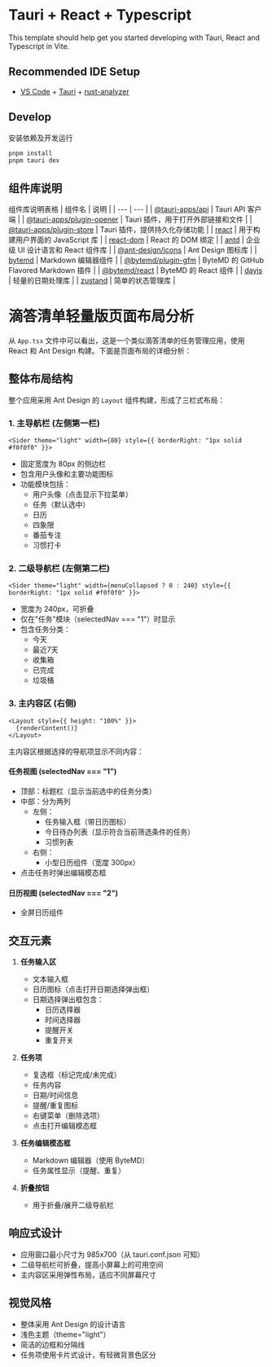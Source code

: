 # Tauri + React + Typescript

This template should help get you started developing with Tauri, React and Typescript in Vite.

## Recommended IDE Setup

- [VS Code](https://code.visualstudio.com/) + [Tauri](https://marketplace.visualstudio.com/items?itemName=tauri-apps.tauri-vscode) + [rust-analyzer](https://marketplace.visualstudio.com/items?itemName=rust-lang.rust-analyzer)

## Develop

安装依赖及开发运行

```bash
pnpm install
pnpm tauri dev
```

## 组件库说明

 组件库说明表格
| 组件名 | 说明 |
| --- | --- |
| [@tauri-apps/api](https://tauri.app/v1/api/js/) | Tauri API 客户端 |
| [@tauri-apps/plugin-opener](https://tauri.app/v1/api/plugins/opener/) | Tauri 插件，用于打开外部链接和文件 |
| [@tauri-apps/plugin-store](https://tauri.app/v1/api/plugins/store/) | Tauri 插件，提供持久化存储功能 |
| [react](https://react.dev/) | 用于构建用户界面的 JavaScript 库 |
| [react-dom](https://react.dev/) | React 的 DOM 绑定 |
| [antd](https://ant.design/) | 企业级 UI 设计语言和 React 组件库 |
| [@ant-design/icons](https://ant.design/components/icon) | Ant Design 图标库 |
| [bytemd](https://github.com/pd4d10/bytemd) | Markdown 编辑器组件 |
| [@bytemd/plugin-gfm](https://github.com/pd4d10/bytemd) | ByteMD 的 GitHub Flavored Markdown 插件 |
| [@bytemd/react](https://github.com/pd4d10/bytemd) | ByteMD 的 React 组件 |
| [dayjs](https://day.js.org/) | 轻量的日期处理库 |
| [zustand](https://zustand-demo.pmnd.rs/) | 简单的状态管理库 |



# 滴答清单轻量版页面布局分析

从 `App.tsx` 文件中可以看出，这是一个类似滴答清单的任务管理应用，使用 React 和 Ant Design 构建。下面是页面布局的详细分析：

## 整体布局结构

整个应用采用 Ant Design 的 `Layout` 组件构建，形成了三栏式布局：

### 1. 主导航栏 (左侧第一栏)

```
<Sider theme="light" width={80} style={{ borderRight: "1px solid #f0f0f0" }}>
```

- 固定宽度为 80px 的侧边栏
- 包含用户头像和主要功能图标
- 功能模块包括：
  - 用户头像（点击显示下拉菜单）
  - 任务（默认选中）
  - 日历
  - 四象限
  - 番茄专注
  - 习惯打卡

### 2. 二级导航栏 (左侧第二栏)

```
<Sider theme="light" width={menuCollapsed ? 0 : 240} style={{ borderRight: "1px solid #f0f0f0" }}>
```

- 宽度为 240px，可折叠
- 仅在"任务"模块（selectedNav === "1"）时显示
- 包含任务分类：
  - 今天
  - 最近7天
  - 收集箱
  - 已完成
  - 垃圾桶

### 3. 主内容区 (右侧)

```
<Layout style={{ height: "100%" }}>
  {renderContent()}
</Layout>
```

主内容区根据选择的导航项显示不同内容：

#### 任务视图 (selectedNav === "1")
- 顶部：标题栏（显示当前选中的任务分类）
- 中部：分为两列
  - 左侧：
    - 任务输入框（带日历图标）
    - 今日待办列表（显示符合当前筛选条件的任务）
    - 习惯列表
  - 右侧：
    - 小型日历组件（宽度 300px）
- 点击任务时弹出编辑模态框

#### 日历视图 (selectedNav === "2")
- 全屏日历组件

## 交互元素

1. **任务输入区**
   - 文本输入框
   - 日历图标（点击打开日期选择弹出框）
   - 日期选择弹出框包含：
     - 日历选择器
     - 时间选择器
     - 提醒开关
     - 重复开关

2. **任务项**
   - 复选框（标记完成/未完成）
   - 任务内容
   - 日期/时间信息
   - 提醒/重复图标
   - 右键菜单（删除选项）
   - 点击打开编辑模态框

3. **任务编辑模态框**
   - Markdown 编辑器（使用 ByteMD）
   - 任务属性显示（提醒、重复）

4. **折叠按钮**
   - 用于折叠/展开二级导航栏

## 响应式设计

- 应用窗口最小尺寸为 985x700（从 tauri.conf.json 可知）
- 二级导航栏可折叠，提高小屏幕上的可用空间
- 主内容区采用弹性布局，适应不同屏幕尺寸

## 视觉风格

- 整体采用 Ant Design 的设计语言
- 浅色主题（theme="light"）
- 简洁的边框和分隔线
- 任务项使用卡片式设计，有轻微背景色区分


